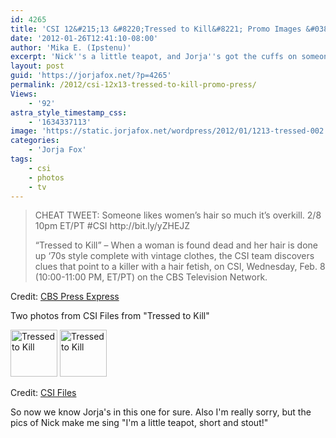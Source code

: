 ```yaml
---
id: 4265
title: 'CSI 12&#215;13 &#8220;Tressed to Kill&#8221; Promo Images &#038; Press Release'
date: '2012-01-26T12:41:10-08:00'
author: 'Mika E. (Ipstenu)'
excerpt: 'Nick''s a little teapot, and Jorja''s got the cuffs on someone when someone likes women’s hair so much it’s overkill.'
layout: post
guid: 'https://jorjafox.net/?p=4265'
permalink: /2012/csi-12x13-tressed-to-kill-promo-press/
Views:
    - '92'
astra_style_timestamp_css:
    - '1634337113'
image: 'https://static.jorjafox.net/wordpress/2012/01/1213-tressed-002.jpg'
categories:
    - 'Jorja Fox'
tags:
    - csi
    - photos
    - tv
---
```


<blockquote>CHEAT TWEET: Someone likes women’s hair so much it’s overkill. 2/8 10pm ET/PT #CSI http://bit.ly/yZHEJZ

“Tressed to Kill” – When a woman is found dead and her hair is done up ‘70s style complete with vintage clothes, the CSI team discovers clues that point to a killer with a hair fetish, on CSI, Wednesday, Feb. 8 (10:00-11:00 PM, ET/PT) on the CBS Television Network.</blockquote>
Credit: <a href="http://www.cbspressexpress.com/cbs-entertainment/shows/csi-crime-scene-investigation/releases/view?id=30510">CBS Press Express</a>

Two photos from CSI Files from "Tressed to Kill"

<a href="https://jorjafox.net/gallery/tv/csi/pub/s12/stills/1213-tressed-001.jpg"><img class="alignnone" title="Tressed to Kill" src="https://jorjafox.net/gallery/cache/tv/csi/pub/s12/stills/1213-tressed-001_200_cw200_ch200_thumb.jpg" alt="Tressed to Kill" width="75" height="75" /></a> <a href="https://jorjafox.net/gallery/tv/csi/pub/s12/stills/1213-tressed-002.jpg"><img class="alignnone" title="Tressed to Kill" src="https://jorjafox.net/gallery/cache/tv/csi/pub/s12/stills/1213-tressed-002_200_cw200_ch200_thumb.jpg" alt="Tressed to Kill" width="75" height="75" /></a>

Credit: <a href="http://www.csifiles.com/content/2012/01/%E2%80%98csi%E2%80%99-first-look-%E2%80%98tressed-to-kill%E2%80%99/">CSI Files</a>

So now we know Jorja's in this one for sure. Also I'm really sorry, but the pics of Nick make me sing "I'm a little teapot, short and stout!"